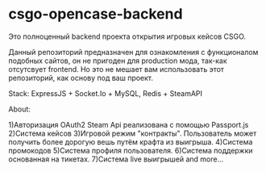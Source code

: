 # csgo-opencase-backend
Это полноценный backend проекта открытия игровых кейсов CSGO.

Данный репозиторий предназначен для ознакомления с функционалом подобных сайтов, он не пригоден для production мода, так-как отсутсвует frontend. Но это не мешает вам использовать этот репозиторий, как основу под ваш проект.

Stack: ExpressJS + Socket.Io + MySQL, Redis + SteamAPI

About:

1)Авторизация OAuth2 Steam Api реализована с помощью Passport.js
2)Система кейсов
3)Игровой режим "контракты". Пользователь может получить более дорогую вешь путём крафта из выигрыша. 
4)Система промокодов
5)Система профиля пользователя.
6)Система поддержки основанная на тикетах.
7)Система live выигрышей
and more...
